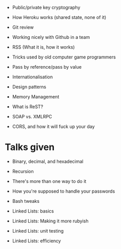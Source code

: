 - Public/private key cryptography
- How Heroku works (shared state, none of it)
- Git review
- Working nicely with Github in a team
- RSS (What it is, how it works)


- Tricks used by old computer game programmers
- Pass by reference/pass by value
- Internationalisation
- Design patterns
- Memory Management
- What is ReST? 
- SOAP vs. XMLRPC
- CORS, and how it will fuck up your day


# Talks given

- Binary, decimal, and hexadecimal
- Recursion
- There's more than one way to do it
- How you're supposed to handle your passwords
- Bash tweaks

- Linked Lists: basics
- Linked Lists: Making it more rubyish
- Linked Lists: unit testing
- Linked Lists: efficiency
